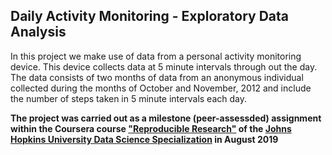 ## Daily Activity Monitoring - Exploratory Data Analysis

In this project we make use of data from a personal activity monitoring device. This device collects data at 5 minute intervals through out the day. The data consists of two months of data from an anonymous individual collected during the months of October and November, 2012 and include the number of steps taken in 5 minute intervals each day.

**The project was carried out as a milestone (peer-assessded) assignment  within the Coursera course ["Reproducible Research"](https://www.coursera.org/learn/reproducible-research/) of the [Johns Hopkins University Data Science Specialization](https://www.coursera.org/specializations/jhu-data-science) in August 2019**
